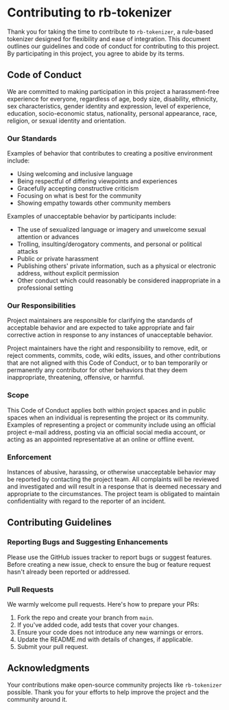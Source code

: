 # Contributing to rb-tokenizer

Thank you for taking the time to contribute to `rb-tokenizer`, a rule-based tokenizer designed for flexibility and ease of integration. This document outlines our guidelines and code of conduct for contributing to this project. By participating in this project, you agree to abide by its terms.

## Code of Conduct

We are committed to making participation in this project a harassment-free experience for everyone, regardless of age, body size, disability, ethnicity, sex characteristics, gender identity and expression, level of experience, education, socio-economic status, nationality, personal appearance, race, religion, or sexual identity and orientation.

### Our Standards

Examples of behavior that contributes to creating a positive environment include:

- Using welcoming and inclusive language
- Being respectful of differing viewpoints and experiences
- Gracefully accepting constructive criticism
- Focusing on what is best for the community
- Showing empathy towards other community members

Examples of unacceptable behavior by participants include:

- The use of sexualized language or imagery and unwelcome sexual attention or advances
- Trolling, insulting/derogatory comments, and personal or political attacks
- Public or private harassment
- Publishing others' private information, such as a physical or electronic address, without explicit permission
- Other conduct which could reasonably be considered inappropriate in a professional setting

### Our Responsibilities

Project maintainers are responsible for clarifying the standards of acceptable behavior and are expected to take appropriate and fair corrective action in response to any instances of unacceptable behavior.

Project maintainers have the right and responsibility to remove, edit, or reject comments, commits, code, wiki edits, issues, and other contributions that are not aligned with this Code of Conduct, or to ban temporarily or permanently any contributor for other behaviors that they deem inappropriate, threatening, offensive, or harmful.

### Scope

This Code of Conduct applies both within project spaces and in public spaces when an individual is representing the project or its community. Examples of representing a project or community include using an official project e-mail address, posting via an official social media account, or acting as an appointed representative at an online or offline event.

### Enforcement

Instances of abusive, harassing, or otherwise unacceptable behavior may be reported by contacting the project team. All complaints will be reviewed and investigated and will result in a response that is deemed necessary and appropriate to the circumstances. The project team is obligated to maintain confidentiality with regard to the reporter of an incident.

## Contributing Guidelines

### Reporting Bugs and Suggesting Enhancements

Please use the GitHub issues tracker to report bugs or suggest features. Before creating a new issue, check to ensure the bug or feature request hasn't already been reported or addressed.

### Pull Requests

We warmly welcome pull requests. Here's how to prepare your PRs:

1. Fork the repo and create your branch from `main`.
2. If you've added code, add tests that cover your changes.
3. Ensure your code does not introduce any new warnings or errors.
4. Update the README.md with details of changes, if applicable.
5. Submit your pull request.

## Acknowledgments

Your contributions make open-source community projects like `rb-tokenizer` possible. Thank you for your efforts to help improve the project and the community around it.
